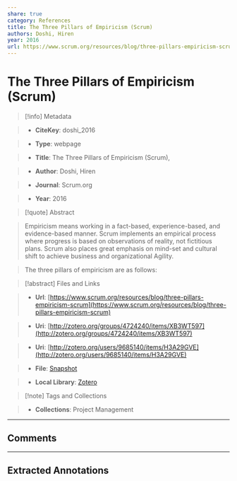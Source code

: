 ```yaml
---
share: true
category: References
title: The Three Pillars of Empiricism (Scrum)
authors: Doshi, Hiren
year: 2016
url: https://www.scrum.org/resources/blog/three-pillars-empiricism-scrum
---
```

  
# The Three Pillars of Empiricism (Scrum)  
  
> [!info] Metadata  
> - **CiteKey**: doshi_2016  
> - **Type**: webpage  
> - **Title**: The Three Pillars of Empiricism (Scrum),   
> - **Author**: Doshi, Hiren  
> - **Journal**: Scrum.org   
> - **Year**: 2016   
  
> [!quote] Abstract  
> Empiricism means working in a fact-based, experience-based, and evidence-based manner. Scrum implements an empirical process where progress is based on observations of reality, not fictitious plans. Scrum also places great emphasis on mind-set and cultural shift to achieve business and organizational Agility.  
> The three pillars of empiricism are as follows:  
  
> [!abstract] Files and Links  
> - **Url**: [https://www.scrum.org/resources/blog/three-pillars-empiricism-scrum](https://www.scrum.org/resources/blog/three-pillars-empiricism-scrum)  
> - **Uri**: [http://zotero.org/groups/4724240/items/XB3WT597](http://zotero.org/groups/4724240/items/XB3WT597)  
> - **Uri**: [http://zotero.org/users/9685140/items/H3A29GVE](http://zotero.org/users/9685140/items/H3A29GVE)  
> - **File**: [Snapshot](file:///Users/jan/Zotero/storage/33GRJVC6/three-pillars-empiricism-scrum.html)  
> - **Local Library**: [Zotero]((zotero://select/library/items/H3A29GVE))  
  
> [!note] Tags and Collections  
> - **Collections**: Project Management  
  
----  
  
## Comments  
  
  
  
----  
  
## Extracted Annotations  
  
